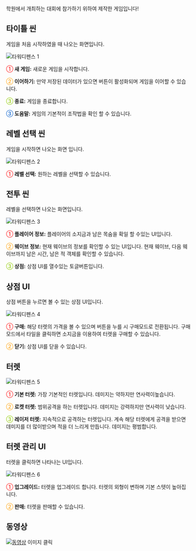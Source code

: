학원에서 개최하는 대회에 참가하기 위하여 제작한 게임입니다!

## 타이틀 씬

게임을 처음 시작하였을 때 나오는 화면입니다.

![타워디펜스 1](https://user-images.githubusercontent.com/41239679/103848470-cc48fb80-50e5-11eb-850b-e560049eadf6.png)

**<span style="color: #ff4c4c">①</span> 새 게임:** 새로운 게임을 시작합니다. <br/>

**<span style="color: #ffba4c">②</span> 이어하기:** 만약 저장된 데이터가 있으면 버튼이 활성화되며 게임을 이어할 수 있습니다. <br/>

**<span style="color: #aad73f">③</span> 종료:** 게임을 종료합니다. <br/>

**<span style="color: #3f83d7">③</span> 도움말:** 게임의 기본적이 조작법을 확인 할 수 있습니다. <br/>

## 레벨 선택 씬

게임을 시작하면 나오는 화면 입니다.

![타워디펜스 2](https://user-images.githubusercontent.com/41239679/103849710-c7d21200-50e8-11eb-8c15-aef7f7fa1bb9.png)

**<span style="color: #ff4c4c">①</span> 레벨 선택:** 원하는 레벨을 선택할 수 있습니다. <br/>

## 전투 씬

레벨을 선택하면 나오는 화면입니다.

![타워디펜스 3](https://user-images.githubusercontent.com/41239679/103849607-86d9fd80-50e8-11eb-99a1-17ab162d48fd.png)

**<span style="color: #ff4c4c">①</span> 플레이어 정보:** 플레이어의 소지금과 남은 목숨을 확일 할 수있는 UI입니다. <br/>

**<span style="color: #ffba4c">②</span> 웨이브 정보:** 현재 웨이브의 정보를 확인할 수 있는 UI입니다. 현재 웨이브, 다음 웨이브까지 남은 시간, 남은 적 객체를 확인할 수 있습니다. <br/>

**<span style="color: #aad73f">③</span> 상점:** 상점 UI를 열수있는 토글버튼입니다. <br/>

## 상점 UI

상점 버튼을 누르면 볼 수 있는 상점 UI입니다.

![타워디펜스 4](https://user-images.githubusercontent.com/41239679/103850483-b0942400-50ea-11eb-9c75-0342080c2c04.png)

**<span style="color: #ff4c4c">①</span> 구매:** 해당 터렛의 가격을 볼 수 있으며 버튼을 누를 시 구매모드로 전환됩니다. 구매모드에서 타일을 클릭하면 소지금을 이용하여 터렛을 구매할 수 있습니다. <br/>

**<span style="color: #ffba4c">②</span> 닫기:** 상점 UI를 닫을 수 있습니다. <br/>

## 터렛

![타워디펜스 5](https://user-images.githubusercontent.com/41239679/103851433-226d6d00-50ed-11eb-932b-45a2fbf7f1f5.png)

**<span style="color: #ff4c4c">①</span> 기본 터렛:** 가장 기본적인 터렛입니다. 데미지는 약하지만 연사력이높습니다. <br/>

**<span style="color: #ffba4c">②</span> 로켓 터렛:** 범위공격을 하는 터렛입니다. 데미지는 강력하지만 연사력이 낮습니다. <br/>

**<span style="color: #aad73f">③</span> 레이저 터렛:** 지속적으로 공격하는 터렛입니다. 계속 해당 터렛에게 공격을 받으면 데미지를 더 많이받으며 적을 더 느리게 만듭니다. 데미지는 평범합니다. <br/>

## 터렛 관리 UI

터렛을 클릭하면 나타나는 UI입니다.

![타워디펜스 6](https://user-images.githubusercontent.com/41239679/103855579-5731f200-50f6-11eb-993b-dc46c9a6f587.png)

**<span style="color: #ff4c4c">①</span> 업그레이드:** 터렛을 업그레이드 합니다. 터렛의 외형이 변하며 기본 스텟이 높아집니다.<br/>

**<span style="color: #ffba4c">②</span> 판매:** 터렛을 판매할 수 있습니다. <br/>

## 동영상
[![동영상](http://img.youtube.com/vi/xKKyThIONTM/maxresdefault.jpg)](https://youtu.be/xKKyThIONTM) 
이미지 클릭
